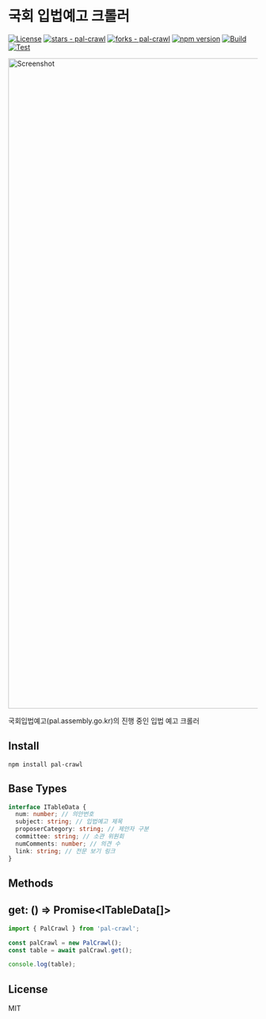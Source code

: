 # 국회 입법예고 크롤러

[![License](https://img.shields.io/badge/License-MIT-blue)](#license)
[![stars - pal-crawl](https://img.shields.io/github/stars/vientorepublic/pal-crawl?style=social)](https://github.com/vientorepublic/pal-crawl)
[![forks - pal-crawl](https://img.shields.io/github/forks/vientorepublic/pal-crawl?style=social)](https://github.com/vientorepublic/pal-crawl)
[![npm version](https://badge.fury.io/js/pal-crawl.svg)](https://badge.fury.io/js/pal-crawl)
[![Build](https://github.com/vientorepublic/pal-crawl/actions/workflows/build.yml/badge.svg)](https://github.com/vientorepublic/pal-crawl/actions/workflows/build.yml)
[![Test](https://github.com/vientorepublic/pal-crawl/actions/workflows/test.yml/badge.svg)](https://github.com/vientorepublic/pal-crawl/actions/workflows/test.yml)

<img width="1312" alt="Screenshot" src="https://github.com/user-attachments/assets/2e243915-6d9c-470b-9510-27ef5546ab61" />

국회입법예고(pal.assembly.go.kr)의 진행 중인 입법 예고 크롤러

## Install

```
npm install pal-crawl
```

## Base Types

```typescript
interface ITableData {
  num: number; // 의안번호
  subject: string; // 입법예고 제목
  proposerCategory: string; // 제안자 구분
  committee: string; // 소관 위원회
  numComments: number; // 의견 수
  link: string; // 전문 보기 링크
}
```

## Methods

## get: () => Promise<ITableData[]>

```javascript
import { PalCrawl } from 'pal-crawl';

const palCrawl = new PalCrawl();
const table = await palCrawl.get();

console.log(table);
```

## License

MIT
